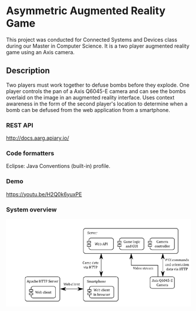# Asymmetric Augmented Reality Game
This project was conducted for Connected Systems and Devices class during our Master in Computer Science.
It is a two player augmented reality game using an Axis camera.

## Description
Two players must work together to defuse bombs before they explode.
One player controls the pan of a Axis Q6045-E camera and can see the bombs overlaid on the image in an augmented reality interface.
Uses context awareness in the form of the second player's location to determine when a bomb can be defused from the web application from a smartphone.

### REST API
http://docs.aarg.apiary.io/

### Code formatters
Eclipse: Java Conventions (built-in) profile.

### Demo
https://youtu.be/H2Q0k6yuxPE

### System overview
![alt tag](https://raw.githubusercontent.com/BjornHansson/AsymmetricAugmentedRealityGame/master/systemOverview_ar.PNG)
